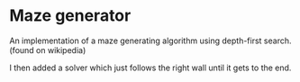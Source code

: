 # Maze generator
An implementation of a maze generating algorithm using depth-first search. (found on wikipedia)

I then added a solver which just follows the right wall until it gets to the end.
